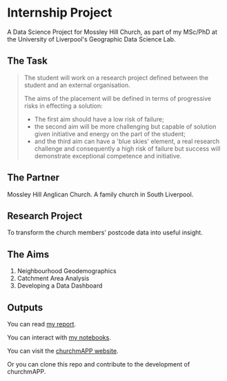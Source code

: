 # Internship Project

A Data Science Project for Mossley Hill Church, as part of my MSc/PhD at the University of Liverpool's Geographic Data Science Lab.

## The Task
> The student will work on a research project defined between the student and an external organisation.
>
> The aims of the placement will be defined in terms of progressive risks in effecting a solution:
> - The first aim should have a low risk of failure;
> - the second aim will be more challenging but capable of solution given initiative and energy on the part of the student;
> - and the third aim can have a 'blue skies' element, a real research challenge and consequently a high risk of failure but success will demonstrate exceptional competence and initiative.

## The Partner
Mossley Hill Anglican Church. A family church in South Liverpool.

## Research Project
To transform the church members' postcode data into useful insight.

## The Aims

1. Neighbourhood Geodemographics
2. Catchment Area Analysis
3. Developing a Data Dashboard

## Outputs

You can read [my report](./pdf/report.pdf).

You can interact with [my notebooks](../notebooks/).

You can visit the [churchmAPP website](https://churchmapp.netlify.com).

Or you can clone this repo and contribute to the development of churchmAPP.

